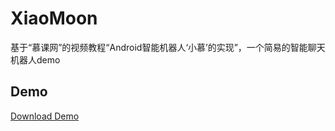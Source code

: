 # XiaoMoon
基于“慕课网”的视频教程“Android智能机器人‘小慕’的实现”，一个简易的智能聊天机器人demo

## Demo

[Download Demo](http://pan.baidu.com/s/1jG4CqQ6)